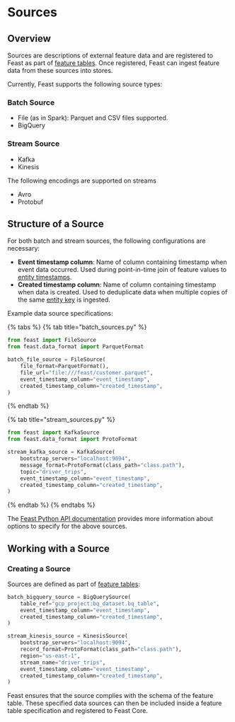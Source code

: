 # Sources

## Overview

Sources are descriptions of external feature data and are registered to Feast as part of [feature tables](feature-tables.md). Once registered, Feast can ingest feature data from these sources into stores.

Currently, Feast supports the following source types:

### Batch Source

* File \(as in Spark\): Parquet and CSV files supported.
* BigQuery

### Stream Source

* Kafka
* Kinesis

The following encodings are supported on streams

* Avro
* Protobuf

## Structure of a Source

For both batch and stream sources, the following configurations are necessary:

* **Event timestamp column**: Name of column containing timestamp when event data occurred. Used during point-in-time join of feature values to [entity timestamps](glossary.md#entity-timestamp).
* **Created timestamp column**: Name of column containing timestamp when data is created. Used to deduplicate data when multiple copies of the same [entity key](glossary.md#entity-key) is ingested.

Example data source specifications:

{% tabs %}
{% tab title="batch\_sources.py" %}
```python
from feast import FileSource
from feast.data_format import ParquetFormat

batch_file_source = FileSource(
    file_format=ParquetFormat(),
    file_url="file:///feast/customer.parquet",
    event_timestamp_column="event_timestamp",
    created_timestamp_column="created_timestamp",
)
```
{% endtab %}

{% tab title="stream\_sources.py" %}
```python
from feast import KafkaSource
from feast.data_format import ProtoFormat

stream_kafka_source = KafkaSource(
    bootstrap_servers="localhost:9094",
    message_format=ProtoFormat(class_path="class.path"),
    topic="driver_trips",
    event_timestamp_column="event_timestamp",
    created_timestamp_column="created_timestamp",
)
```
{% endtab %}
{% endtabs %}

The [Feast Python API documentation](https://api.docs.feast.dev/python/) provides more information about options to specify for the above sources.

## Working with a Source

### Creating a Source

Sources are defined as part of [feature tables](feature-tables.md):

```python
batch_bigquery_source = BigQuerySource(
    table_ref="gcp_project:bq_dataset.bq_table",
    event_timestamp_column="event_timestamp",
    created_timestamp_column="created_timestamp",
)

stream_kinesis_source = KinesisSource(
    bootstrap_servers="localhost:9094",
    record_format=ProtoFormat(class_path="class.path"),
    region="us-east-1",
    stream_name="driver_trips",
    event_timestamp_column="event_timestamp",
    created_timestamp_column="created_timestamp",
)
```

Feast ensures that the source complies with the schema of the feature table. These specified data sources can then be included inside a feature table specification and registered to Feast Core.

